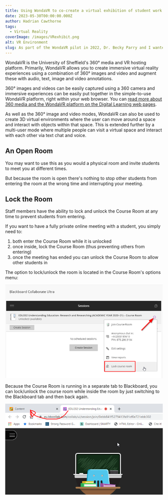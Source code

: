 ```yaml
---
title: Using WondaVR to co-create a virtual exhibition of student work
date: 2023-05-30T00:00:00.000Z
author: Hadrian Cawthorne
tags:
  - Virtual Reality
coverImage: /images/VRexhibit.png
alt: VR Environment
slug: As part of the WondaVR pilot in 2022, Dr. Becky Parry and I wanted to explore using WondaVR to create a virtual exhibition space for students on the EDU61004 Media Making and Creativity module (within the MA in Digital Literacies, Culture and Education).
---
```


WondaVR is the University of Sheffield's 360° media and VR hosting platform. Primarily, WondaVR allows you to create immersive virtual reality experiences using a combination of 360° images and video and augment these with audio, text, image and video annotations. 

360° images and videos can be easily captured using a 360 camera and immersive experiences can be easily put together in the simple-to-use WondaVR platform, right within your web browser. You can [read more about 360 media and the WondaVR platform on the Digital Learning web pages](https://students.sheffield.ac.uk/digital-learning/360). 

As well as the 360° image and video modes, WondaVR can also be used to create 3D virtual environments where the user can move around a space and interact with objects within that space. This is extended further by a multi-user mode where multiple people can visit a virtual space and interact with each other via text chat and voice. 

## An Open Room

You may want to use this as you would a physical room and invite students to meet you at different times.

But because the room is open there's nothing to stop other students from entering the room at the wrong time and interrupting your meeting.

## Lock the Room

Staff members have the ability to lock and unlock the Course Room at any time to prevent students from entering.

If you want to have a fully private online meeting with a student, you simply need to:

1. both enter the Course Room while it is unlocked
2. once inside, lock the Course Room (thus preventing others from entering)
3. once the meeting has ended you can unlock the Course Room to allow other students in

The option to lock/unlock the room is located in the Course Room's options menu:

![Screenshot of the course room's lock option](/images/lock-course-room.png)

Because the Course Room is running in a separate tab to Blackboard, you can lock/unlock the course room while inside the room by just switching to the Blackboard tab and then back again.

![screenshot of two browser tabs](/images/switch-tabs.png)
